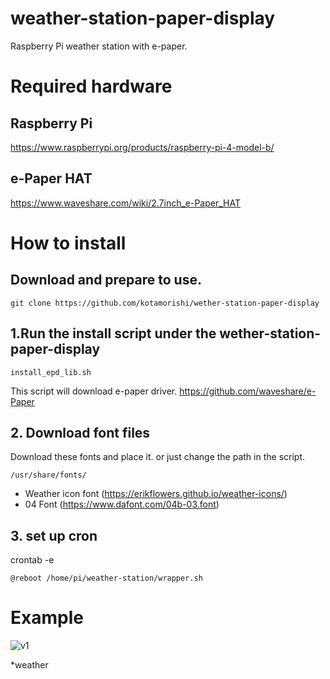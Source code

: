 # weather-station-paper-display
Raspberry Pi weather station with e-paper.

# Required hardware
## Raspberry Pi
https://www.raspberrypi.org/products/raspberry-pi-4-model-b/

## e-Paper HAT
https://www.waveshare.com/wiki/2.7inch_e-Paper_HAT

# How to install

## Download and prepare to use.
```
git clone https://github.com/kotamorishi/wether-station-paper-display
```


## 1.Run the install script under the wether-station-paper-display

```
install_epd_lib.sh
```

This script will download e-paper driver.
https://github.com/waveshare/e-Paper


## 2. Download font files
Download these fonts and place it. or just change the path in the script.
```
/usr/share/fonts/
```
* Weather icon font (https://erikflowers.github.io/weather-icons/)
* 04 Font (https://www.dafont.com/04b-03.font)

## 3. set up cron

crontab -e

```
@reboot /home/pi/weather-station/wrapper.sh
``` 


# Example

![v1](https://github.com/kotamorishi/wether-station-paper-display/raw/main/example_images/v1.jpg)



*weather
